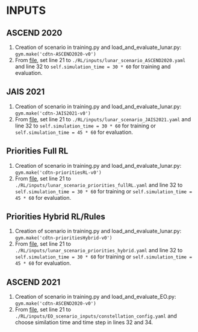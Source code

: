 INPUTS
=======================

## ASCEND 2020 
1. Creation of scenario in training.py and load_and_evaluate_lunar.py: `gym.make('cdtn-ASCEND2020-v0')`
2. From [file](RL/gym-cdtn/gym_cdtn/envs/cdtn_discrete_ASCEND2020.py), set line 21 to `./RL/inputs/lunar_scenario_ASCEND2020.yaml` and line 32 to `self.simulation_time = 30 * 60` for training and evaluation.

## JAIS 2021 
1. Creation of scenario in training.py and load_and_evaluate_lunar.py: `gym.make('cdtn-JAIS2021-v0')`
2. From [file](RL/gym-cdtn/gym_cdtn/envs/cdtn_continuous_JAIS2021.py), set line 21 to `./RL/inputs/lunar_scenario_JAIS2021.yaml` and line 32 to `self.simulation_time = 30 * 60` for training or `self.simulation_time = 45 * 60` for evaluation.

## Priorities Full RL
1. Creation of scenario in training.py and load_and_evaluate_lunar.py: `gym.make('cdtn-prioritiesRL-v0')`
2. From [file](RL/gym-cdtn/gym_cdtn/envs/cdtn_discrete_ASCEND2020.py), set line 21 to `./RL/inputs/lunar_scenario_priorities_fullRL.yaml` and line 32 to `self.simulation_time = 30 * 60` for training or `self.simulation_time = 45 * 60` for evaluation.

## Priorities Hybrid RL/Rules
1. Creation of scenario in training.py and load_and_evaluate_lunar.py: `gym.make('cdtn-prioritiesHybrid-v0')`
2. From [file](RL/gym-cdtn/gym_cdtn/envs/cdtn_discrete_ASCEND2020.py), set line 21 to `./RL/inputs/lunar_scenario_priorities_hybrid.yaml` and line 32 to `self.simulation_time = 30 * 60` for training or `self.simulation_time = 45 * 60` for evaluation.

## ASCEND 2021
1. Creation of scenario in training.py and load_and_evaluate_EO.py: `gym.make('cdtn-ASCEND2020-v0')`
2. From [file](RL/gym-cdtn/gym_cdtn/envs/cdtn_env_EO.py), set line 21 to `./RL/inputs/EO_scenario_inputs/constellation_config.yaml` and choose similation time and time step in lines 32 and 34.